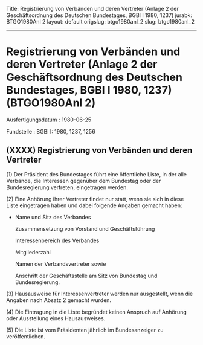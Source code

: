 Title: Registrierung von Verbänden und deren Vertreter (Anlage 2 der Geschäftsordnung
  des Deutschen Bundestages, BGBl I 1980, 1237)
jurabk: BTGO1980Anl 2
layout: default
origslug: btgo1980anl_2
slug: btgo1980anl_2

---

# Registrierung von Verbänden und deren Vertreter (Anlage 2 der Geschäftsordnung des Deutschen Bundestages, BGBl I 1980, 1237) (BTGO1980Anl 2)

Ausfertigungsdatum
:   1980-06-25

Fundstelle
:   BGBl I: 1980, 1237, 1256



## (XXXX) Registrierung von Verbänden und deren Vertreter

(1) Der Präsident des Bundestages führt eine öffentliche Liste, in der
alle Verbände, die Interessen gegenüber dem Bundestag oder der
Bundesregierung vertreten, eingetragen werden.

(2) Eine Anhörung ihrer Vertreter findet nur statt, wenn sie sich in
diese Liste eingetragen haben und dabei folgende Angaben gemacht
haben:

*   Name und Sitz des Verbandes

    Zusammensetzung von Vorstand und Geschäftsführung

    Interessenbereich des Verbandes

    Mitgliederzahl

    Namen der Verbandsvertreter sowie

    Anschrift der Geschäftsstelle am Sitz von Bundestag und
    Bundesregierung.




(3) Hausausweise für Interessenvertreter werden nur ausgestellt, wenn
die Angaben nach Absatz 2 gemacht wurden.

(4) Die Eintragung in die Liste begründet keinen Anspruch auf Anhörung
oder Ausstellung eines Hausausweises.

(5) Die Liste ist vom Präsidenten jährlich im Bundesanzeiger zu
veröffentlichen.

